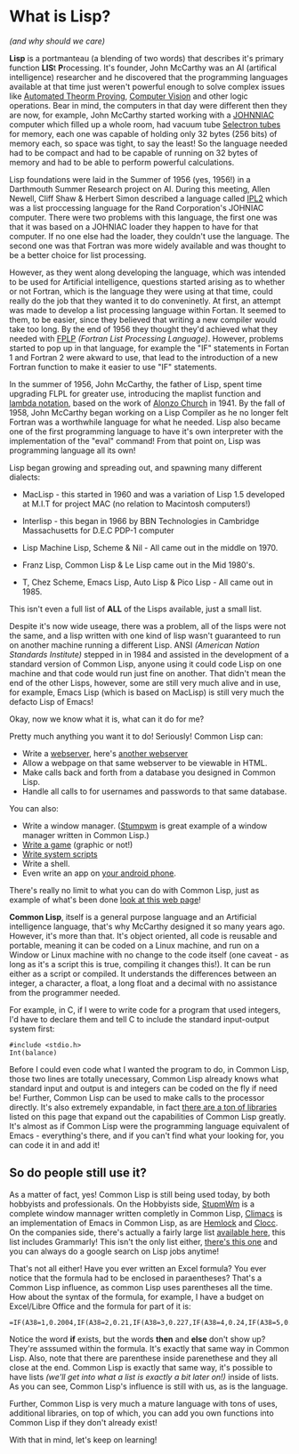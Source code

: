 # What is Lisp? 
*(and why should we care)*

**Lisp** is a portmanteau (a blending of two words) that describes it's primary function **LIS**t **P**rocessing. It's founder,
John McCarthy was an AI (artifical intelligence) researcher and he discovered that the programming languages available at that 
time just weren't powerful enough to solve complex issues like [Automated Theorm Proving](https://en.wikipedia.org/wiki/Automated_theorem_proving), 
[Computer Vision](https://en.wikipedia.org/wiki/Computer_vision) and other logic operations. Bear in mind, the computers in that
day were different then they are now, for example, John McCarthy started working with a [JOHNNIAC](https://en.wikipedia.org/wiki/JOHNNIAC) computer which
filled up a whole room, had vacuum tube [Selectron tubes](https://en.wikipedia.org/wiki/Selectron_tube) for memory, each one was capable
of holding only 32 bytes (256 bits) of memory each, so space was tight, to say the least!  So the language needed had to be compact and
had to be capable of running on 32 bytes of memory and had to be able to perform powerful calculations.


Lisp foundations were laid in the Summer of 1956 (yes, 1956!) in a Darthmouth Summer Research project on AI. During
this meeting, Allen Newell, Cliff Shaw & Herbert Simon described a language called [IPL2](https://en.wikipedia.org/wiki/Information_Processing_Language) which was a list proccessing language for the 
Rand Corporation's JOHNIAC computer. There were two problems with this language, the first one was that it was based on
a JOHNIAC loader they happen to have for that computer. If no one else had the loader, they couldn't use the language.
The second one was that Fortran was more widely available and was thought to be a better choice for list processing.

However, as they went along developing the language, which was intended to be used for Artificial intelligence, questions
started arising as to whether or not Fortran, which is the language they were using at that time, could really do the job that they 
wanted it to do conveninetly. At first, an attempt was made to develop a list processing language within Fortan. It seemed to them, to be easier, since they 
believed that writing a new compiler would take too long. By the end of 1956 they thought they'd achieved what they 
needed with [FPLP](https://www.informatimago.com/articles/flpl/flpl.pdf) *(Fortran List Processing Language)*.  However, problems started to pop up in that language, for example
the "IF" statements in Fortan 1 and Fortran 2 were akward to use, that lead to the introduction of a new Fortran function 
to make it easier to use "IF" statements.

In the summer of 1956, John McCarthy, the father of Lisp, spent time upgrading FLPL for greater use, introducing
the maplist function and [lambda notation](https://en.wikipedia.org/wiki/Lambda_calculus), based on the work of [Alonzo Church](https://en.wikipedia.org/wiki/Alonzo_Church)
in 1941. By the fall of 1958, John McCarthy
began working on a Lisp Compiler as he no longer felt Fortran was a worthwhile language for what he needed. Lisp also became one of the first 
programming language to have it's own interpreter with the implementation of the "eval" command! From that point on, 
Lisp was programming language all its own!

Lisp began growing and spreading out, and spawning many different dialects:

* MacLisp - this started in 1960 and was a variation of Lisp 1.5 developed at M.I.T for project MAC (no relation to Macintosh computers!)

* Interlisp - this began in 1966 by BBN Technologies in Cambridge Massachusetts for D.E.C PDP-1 computer

* Lisp Machine Lisp, Scheme & Nil - All came out in the middle on 1970.

* Franz Lisp, Common Lisp & Le Lisp came out in the Mid 1980's.

* T, Chez Scheme, Emacs Lisp, Auto Lisp & Pico Lisp -  All came out in 1985.

This isn't even a full list of **ALL** of the Lisps available, just a small list.

Despite it's now wide useage, there was a problem, all of the lisps were not the same, and a lisp written with one kind of lisp
wasn't guaranteed to run on another machine running a different Lisp. ANSI *(American Nation Standards Institute)* stepped in in 1984
and assisted in the development of a standard version of Common Lisp, anyone using it could code Lisp on one machine and that code would
run just fine on another.  That didn't mean the end of the other Lisps, however, some are still very much alive and in use, for example, 
Emacs Lisp (which is based on MacLisp) is still very much the defacto Lisp of Emacs!

Okay, now we know what it is, what can it do for me?

Pretty much anything you want it to do! Seriously! Common Lisp can:

* Write a [webserver](http://edicl.github.io/hunchentoot/), here's [another webserver](http://8arrow.org/caveman/)
* Allow a webpage on that same webserver to be viewable in HTML.
* Make calls back and forth from a database you designed in Common Lisp.
* Handle all calls to for usernames and passwords to that same database.

You can also:

* Write a window manager. ([Stumpwm](http://stumpwm.github.io/) is great example of a window manager written in Common Lisp.)
* [Write a game](https://www.cliki.net/Game) (graphic or not!)
* [Write system scripts](https://github.com/fare/fare-scripts)
* Write a shell. 
* Even write an app on [your android phone](https://gitlab.com/eql/EQL5-Android/-/tree/master/screenshots).

There's really no limit to what you can do with Common Lisp, just as example of what's been done [look at this web page](https://www.cliki.net/)!

**Common Lisp**, itself is a general purpose language and an Artificial intelligence language, that's why McCarthy designed it so many years ago. However,
it's more than that. It's object oriented, all code is reusable and portable, meaning it can be coded on a Linux machine, and run on a Window or Linux machine with no change 
to the code itself (one caveat - as long as it's a script this is true, compiling it changes this!). It can be run either as a script or compiled. It understands the
differences between an integer, a character, a float, a long float and a decimal with no assistance from the programmer needed.

For example, in C, if I were to write code for a program that used integers, I'd have to declare them and tell C to include the standard input-output system first:

   ```
   #include <stdio.h>
   Int(balance) 
   ```
   
   Before I could even code what I wanted the program to do, in Common Lisp, those two lines are totally unecessary, Common Lisp already knows what 
   standard input and output is and integers can be coded on the fly if need be! Further, Common Lisp can be used to make calls to the processor directly.
   It's also extremely expandable, in fact [there are a ton of libraries](https://www.quicklisp.org/beta/releases.html) listed on this page that expand out
   the capabilities of Common Lisp greatly. It's almost as if Common Lisp were the programming language equivalent of Emacs - everything's there, and if you 
   can't find what your looking for, you can code it in and add it!

## So do people still use it? ##

As a matter of fact, yes!  Common Lisp is still being used today, by both hobbyists and professionals. On the Hobbyists side, [StupmWm](http://stumpwm.github.io/)
is a complete window mannager written completly in Common Lisp, [Climacs](https://common-lisp.net/project/climacs/) is an implementation
of Emacs in Common Lisp, as are [Hemlock](https://github.com/bluelisp/hemlock) and [Clocc](http://clocc.sourceforge.net/). On the companies side,
there's actually a fairly large list [available here](https://common-lisp.net/lisp-companies), this list includes Grammarly!  This isn't the only list either,
[there's this one](http://pchristensen.com/blog/lisp-companies/) and you can always do a google search on Lisp jobs anytime!

That's not all either!  Have you ever written an Excel formula?  You ever notice that the formula had to be enclosed in paraentheses? That's a Common Lisp influence, as common 
Lisp uses parentheses all the time. How about the syntax of the formula, for example, I have a budget on Excel/Libre Office and the formula for part of it is:

```
=IF(A38=1,0.2004,IF(A38=2,0.21,IF(A38=3,0.227,IF(A38=4,0.24,IF(A38=5,0.032,IF(A38=6,0.067,IF(A38=7,0.118,IF(A38=8,0.064,IF(A38=9,0.152,IF(A38=10,0.19,IF(A38=11,0.212,IF(A38=12,0.225,IF(A38=13,0.247,IF(A38=14,0.3,IF(A38=15,0.033,IF(A38=16,0.123,IF(A38=17,0.158,IF(A38=18,0.182,IF(A38=19,0.199,IF(A38=20,24.6,IF(A38=21,0.275,IF(A38=22,0.023,IF(A38=23,0.096,IF(A38=24,0.105,IF(A38=25,0.138,IF(A38=26,0.161,IF(A38=27,0.148,IF(A38=28,0.172,IF(A38=29,0.188,IF(A38=30,0.235,IF(A38=31,2.63)))))))))))))))))))))))))))))))

```

Notice the word **if** exists, but the words **then** and **else** don't show up? They're asssumed within the formula. It's exactly that same way in Common Lisp. Also, note 
that there are parenthese inside parenethese and they all close at the end. Common Lisp is exactly that same way, it's possible to have lists *(we'll get into what a list is
exactly a bit later on!)* inside of lists.  As you can see, Common Lisp's influence is still with us, as is the language. 

Further, Common Lisp is very much a mature language with tons of uses, additional libraries, on top of which, you can add you own functions into Common Lisp if they don't
already exist!


   With that in mind, let's keep on learning!
